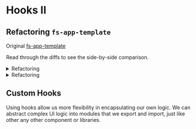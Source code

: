 # Hooks II

## Refactoring `fs-app-template`

Original [fs-app-template](https://github.com/FullstackAcademy/fs-app-template)

Read through the diffs to see the side-by-side comparison.

<details>
  <summary>Refactoring</summary>
  
![img](./img/refactor2.png)
</details>
<details>
  <summary>Refactoring</summary>
  
![img](./img/refactor1.png)
</details>

## Custom Hooks

Using hooks allow us more flexibility in encapsulating our own logic. We can abstract complex UI logic into modules that we export and import, just like other any other component or libraries.
